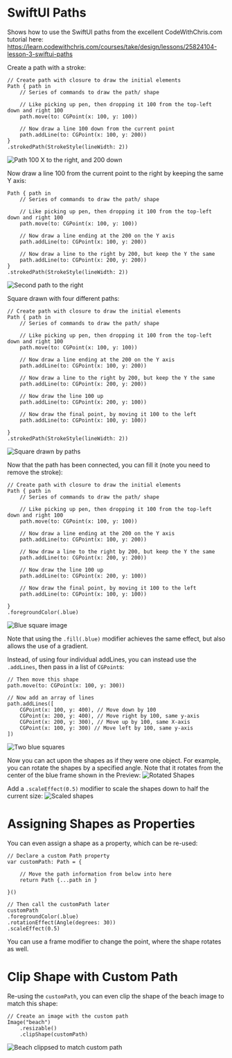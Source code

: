 #  SwiftUI Paths
Shows how to use the SwiftUI paths from the excellent CodeWithChris.com tutorial here: https://learn.codewithchris.com/courses/take/design/lessons/25824104-lesson-3-swiftui-paths

Create a path with a stroke:
```
// Create path with closure to draw the initial elements
Path { path in
    // Series of commands to draw the path/ shape
    
    // Like picking up pen, then dropping it 100 from the top-left down and right 100
    path.move(to: CGPoint(x: 100, y: 100))
    
    // Now draw a line 100 down from the current point
    path.addLine(to: CGPoint(x: 100, y: 200))
}
.strokedPath(StrokeStyle(lineWidth: 2))
```
![Path 100 X to the right, and 200 down](img/firstPath.png)

Now draw a line 100 from the current point to the right by keeping the same Y axis:
```
Path { path in
    // Series of commands to draw the path/ shape
    
    // Like picking up pen, then dropping it 100 from the top-left down and right 100
    path.move(to: CGPoint(x: 100, y: 100))
    
    // Now draw a line ending at the 200 on the Y axis
    path.addLine(to: CGPoint(x: 100, y: 200))
    
    // Now draw a line to the right by 200, but keep the Y the same
    path.addLine(to: CGPoint(x: 200, y: 200))
}
.strokedPath(StrokeStyle(lineWidth: 2))
```
![Second path to the right](img/secondPath.png)

Square drawn with four different paths:
```
// Create path with closure to draw the initial elements
Path { path in
    // Series of commands to draw the path/ shape
    
    // Like picking up pen, then dropping it 100 from the top-left down and right 100
    path.move(to: CGPoint(x: 100, y: 100))
    
    // Now draw a line ending at the 200 on the Y axis
    path.addLine(to: CGPoint(x: 100, y: 200))
    
    // Now draw a line to the right by 200, but keep the Y the same
    path.addLine(to: CGPoint(x: 200, y: 200))
    
    // Now draw the line 100 up
    path.addLine(to: CGPoint(x: 200, y: 100))
    
    // Now draw the final point, by moving it 100 to the left
    path.addLine(to: CGPoint(x: 100, y: 100))
    
}
.strokedPath(StrokeStyle(lineWidth: 2))
```
![Square drawn by paths](img/square.png)

Now that the path has been connected, you can fill it (note you need to remove the stroke):
```
// Create path with closure to draw the initial elements
Path { path in
    // Series of commands to draw the path/ shape
    
    // Like picking up pen, then dropping it 100 from the top-left down and right 100
    path.move(to: CGPoint(x: 100, y: 100))
    
    // Now draw a line ending at the 200 on the Y axis
    path.addLine(to: CGPoint(x: 100, y: 200))
    
    // Now draw a line to the right by 200, but keep the Y the same
    path.addLine(to: CGPoint(x: 200, y: 200))
    
    // Now draw the line 100 up
    path.addLine(to: CGPoint(x: 200, y: 100))
    
    // Now draw the final point, by moving it 100 to the left
    path.addLine(to: CGPoint(x: 100, y: 100))
    
}
.foregroundColor(.blue)
```

![Blue square image](img/blueSquare.png)

Note that using the `.fill(.blue)` modifier achieves the same effect, but also allows the use of a gradient.

Instead, of using four individual addLines, you can instead use the `.addLines`, then pass in a list
of `CGPoint`s:
```
// Then move this shape
path.move(to: CGPoint(x: 100, y: 300))

// Now add an array of lines
path.addLines([
    CGPoint(x: 100, y: 400), // Move down by 100
    CGPoint(x: 200, y: 400), // Move right by 100, same y-axis
    CGPoint(x: 200, y: 300), // Move up by 100, same X-axis
    CGPoint(x: 100, y: 300) // Move left by 100, same y-axis
])
```
![Two blue squares](img/twoBlueSquares.png)

Now you can act upon the shapes as if they were one object. For example, you can rotate the shapes by 
a specified angle. Note that it rotates from the center of the blue frame shown in the Preview:
![Rotated Shapes](img/rotatedShapes.png)

Add a `.scaleEffect(0.5)` modifier to scale the shapes down to half the current size:
![Scaled shapes](img/scaledShapes.png)

# Assigning Shapes as Properties
You can even assign a shape as a property, which can be re-used:
```
// Declare a custom Path property
var customPath: Path = {
    
    // Move the path information from below into here
    return Path {...path in }
  
}()

// Then call the customPath later
customPath
.foregroundColor(.blue)
.rotationEffect(Angle(degrees: 30))
.scaleEffect(0.5)
```

You can use a frame modifier to change the point, where the shape rotates as well. 

# Clip Shape with Custom Path
Re-using the `customPath`, you can even clip the shape of the beach image to match this
shape:
```
// Create an image with the custom path
Image("beach")
    .resizable()
    .clipShape(customPath)
```

![Beach clippsed to match custom path](img/clipShape.png)
